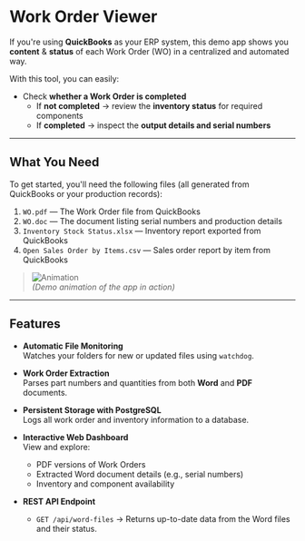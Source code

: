 # Work Order Viewer

If you're using **QuickBooks** as your ERP system, this demo app shows you **content** & **status** of each Work Order (WO) in a centralized and automated way.

With this tool, you can easily:
- Check **whether a Work Order is completed**
  - If **not completed** → review the **inventory status** for required components
  - If **completed** → inspect the **output details and serial numbers**

---

## What You Need

To get started, you'll need the following files (all generated from QuickBooks or your production records):

1. `WO.pdf` — The Work Order file from QuickBooks  
2. `WO.doc` — The document listing serial numbers and production details  
3. `Inventory Stock Status.xlsx` — Inventory report exported from QuickBooks  
4. `Open Sales Order by Items.csv` — Sales order report by item from QuickBooks  

> ![Animation](https://github.com/user-attachments/assets/c10bff0c-027e-431a-9890-951c453dfaef)  
> *(Demo animation of the app in action)*

---

## Features

- **Automatic File Monitoring**  
  Watches your folders for new or updated files using `watchdog`.

- **Work Order Extraction**  
  Parses part numbers and quantities from both **Word** and **PDF** documents.

- **Persistent Storage with PostgreSQL**  
  Logs all work order and inventory information to a database.

- **Interactive Web Dashboard**  
  View and explore:
  - PDF versions of Work Orders  
  - Extracted Word document details (e.g., serial numbers)  
  - Inventory and component availability

- **REST API Endpoint**  
  - `GET /api/word-files` → Returns up-to-date data from the Word files and their status.
